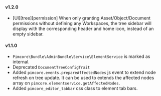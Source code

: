 #### v1.2.0
 - [UI][tree][permission] When only granting Asset/Object/Document permissions without defining any Workspaces, the tree sidebar will display with the corresponding header and home icon, instead of an empty sidebar.

#### v1.1.0
 - `Pimcore\Bundle\AdminBundle\Service\ElementService` is marked as internal.
 - Deprecated `DocumentTreeConfigTrait`
 - Added `pimcore.events.prepareAffectedNodes` js event to extend node refresh on tree update. It can be used to 
   extends the affected nodes array on `pimcore.elementservice.getAffectedNodes`.
 - Added `pimcore_editor_tabbar` css class to element tab bars.
